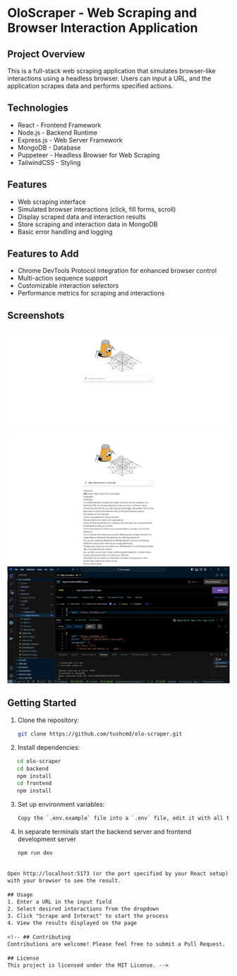 # OloScraper - Web Scraping and Browser Interaction Application

## Project Overview

This is a full-stack web scraping application that simulates browser-like interactions using a headless browser. Users can input a URL, and the application scrapes data and performs specified actions.

## Technologies

* React - Frontend Framework
* Node.js - Backend Runtime
* Express.js - Web Server Framework
* MongoDB - Database
* Puppeteer - Headless Browser for Web Scraping
* TailwindCSS - Styling

## Features

* Web scraping interface
* Simulated browser interactions (click, fill forms, scroll)
* Display scraped data and interaction results
* Store scraping and interaction data in MongoDB
* Basic error handling and logging

## Features to Add

* Chrome DevTools Protocol integration for enhanced browser control
* Multi-action sequence support
* Customizable interaction selectors
* Performance metrics for scraping and interactions
<!-- * Advanced error handling and recovery strategies -->

## Screenshots

![empty](public/empty.png)
![full-page](public/full.png)
![testing-api](public/testing-api.png)

## Getting Started

1. Clone the repository:

   ``` bash
   git clone https://github.com/tushcmd/olo-scraper.git
    ```

2. Install dependencies:

 ```bash
    cd olo-scraper
    cd backend
    npm install
    cd frontend
    npm install
```

3. Set up environment variables:

    ```bash
    Copy the `.env.example` file into a `.env` file, edit it with all the necessary environment variables.
    ```

4. In separate terminals start the backend server and frontend development server

   ```bash
   npm run dev

```

Open http://localhost:5173 (or the port specified by your React setup) with your browser to see the result.

## Usage
1. Enter a URL in the input field
2. Select desired interactions from the dropdown
3. Click "Scrape and Interact" to start the process
4. View the results displayed on the page

<!-- ## Contributing
Contributions are welcome! Please feel free to submit a Pull Request.
 
## License
This project is licensed under the MIT License. -->

